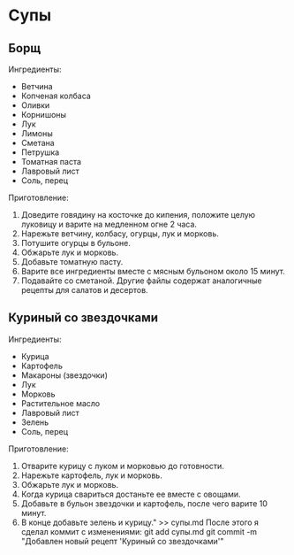 # Супы

## Борщ

Ингредиенты:
- Ветчина
- Копченая колбаса
- Оливки
- Корнишоны
- Лук
- Лимоны
- Сметана
- Петрушка
- Томатная паста
- Лавровый лист
- Соль, перец


Приготовление:
1. Доведите говядину на косточке до кипения, положите целую луковицу и варите на медленном огне 2 часа.
2. Нарежьте ветчину, колбасу, огурцы, лук и морковь.
3. Потушите огурцы в бульоне.
4. Обжарьте лук и морковь.
5. Добавьте томатную пасту.
6. Варите все ингредиенты вместе с мясным бульоном около 15 минут.
7. Подавайте со сметаной.
Другие файлы содержат аналогичные рецепты для салатов и десертов.


## Куриный со звездочками

Ингредиенты:
- Курица
- Картофель
- Макароны (звездочки)
- Лук
- Морковь
- Растительное масло
- Лавровый лист
- Зелень
- Соль, перец

Приготовление:
1. Отварите курицу с луком и морковью до готовности.
2. Нарежьте картофель,  лук и морковь.
3. Обжарьте лук и морковь.
4. Когда курица свариться достаньте ее вместе с овощами.
5. Добавьте в бульон звездочки и картофель, после чего варите 10 минут.
6. В конце добавьте зелень и курицу." >> супы.md
После этого я сделал коммит с изменениями:
git add супы.md
git commit -m "Добавлен новый рецепт 'Куриный со звездочками'"
